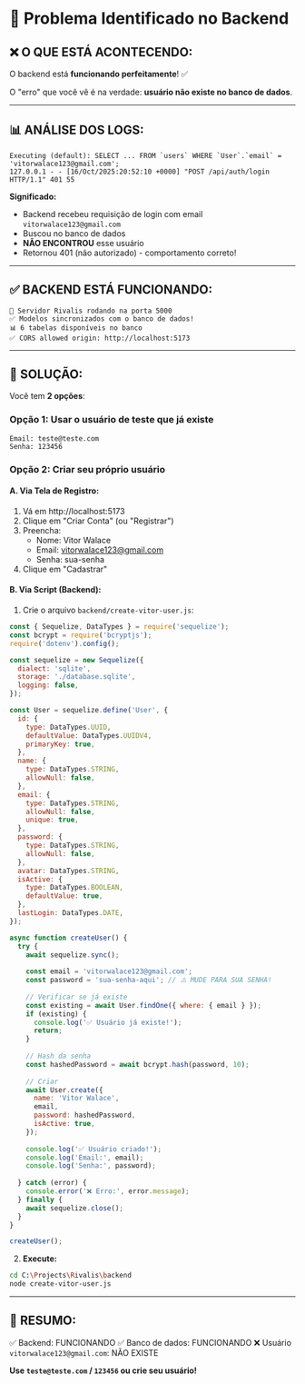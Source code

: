 # 🔴 Problema Identificado no Backend

## ❌ O QUE ESTÁ ACONTECENDO:

O backend está **funcionando perfeitamente**! ✅

O "erro" que você vê é na verdade: **usuário não existe no banco de dados**.

---

## 📊 ANÁLISE DOS LOGS:

```
Executing (default): SELECT ... FROM `users` WHERE `User`.`email` = 'vitorwalace123@gmail.com';
127.0.0.1 - - [16/Oct/2025:20:52:10 +0000] "POST /api/auth/login HTTP/1.1" 401 55
```

**Significado:**
- Backend recebeu requisição de login com email `vitorwalace123@gmail.com`
- Buscou no banco de dados
- **NÃO ENCONTROU** esse usuário
- Retornou 401 (não autorizado) - comportamento correto!

---

## ✅ BACKEND ESTÁ FUNCIONANDO:

```
🚀 Servidor Rivalis rodando na porta 5000
✅ Modelos sincronizados com o banco de dados!
📊 6 tabelas disponíveis no banco
✅ CORS allowed origin: http://localhost:5173
```

---

## 🔧 SOLUÇÃO:

Você tem **2 opções**:

### **Opção 1: Usar o usuário de teste que já existe**
```
Email: teste@teste.com
Senha: 123456
```

### **Opção 2: Criar seu próprio usuário**

#### **A. Via Tela de Registro:**
1. Vá em http://localhost:5173
2. Clique em "Criar Conta" (ou "Registrar")
3. Preencha:
   - Nome: Vitor Walace
   - Email: vitorwalace123@gmail.com
   - Senha: sua-senha
4. Clique em "Cadastrar"

#### **B. Via Script (Backend):**

1. Crie o arquivo `backend/create-vitor-user.js`:

```javascript
const { Sequelize, DataTypes } = require('sequelize');
const bcrypt = require('bcryptjs');
require('dotenv').config();

const sequelize = new Sequelize({
  dialect: 'sqlite',
  storage: './database.sqlite',
  logging: false,
});

const User = sequelize.define('User', {
  id: {
    type: DataTypes.UUID,
    defaultValue: DataTypes.UUIDV4,
    primaryKey: true,
  },
  name: {
    type: DataTypes.STRING,
    allowNull: false,
  },
  email: {
    type: DataTypes.STRING,
    allowNull: false,
    unique: true,
  },
  password: {
    type: DataTypes.STRING,
    allowNull: false,
  },
  avatar: DataTypes.STRING,
  isActive: {
    type: DataTypes.BOOLEAN,
    defaultValue: true,
  },
  lastLogin: DataTypes.DATE,
});

async function createUser() {
  try {
    await sequelize.sync();
    
    const email = 'vitorwalace123@gmail.com';
    const password = 'sua-senha-aqui'; // ⚠️ MUDE PARA SUA SENHA!
    
    // Verificar se já existe
    const existing = await User.findOne({ where: { email } });
    if (existing) {
      console.log('✅ Usuário já existe!');
      return;
    }
    
    // Hash da senha
    const hashedPassword = await bcrypt.hash(password, 10);
    
    // Criar
    await User.create({
      name: 'Vitor Walace',
      email,
      password: hashedPassword,
      isActive: true,
    });
    
    console.log('✅ Usuário criado!');
    console.log('Email:', email);
    console.log('Senha:', password);
    
  } catch (error) {
    console.error('❌ Erro:', error.message);
  } finally {
    await sequelize.close();
  }
}

createUser();
```

2. **Execute:**
```bash
cd C:\Projects\Rivalis\backend
node create-vitor-user.js
```

---

## 🎯 RESUMO:

✅ Backend: FUNCIONANDO
✅ Banco de dados: FUNCIONANDO
❌ Usuário `vitorwalace123@gmail.com`: NÃO EXISTE

**Use `teste@teste.com` / `123456` ou crie seu usuário!**
